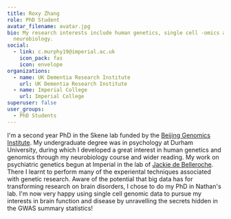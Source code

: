 ```yaml
---
title: Roxy Zhang
role: PhD Student
avatar_filename: avatar.jpg
bio: My research interests include human genetics, single cell -omics and
  neurobiology.
social:
  - link: c.murphy19@imperial.ac.uk
    icon_pack: fas
    icon: envelope
organizations:
  - name: UK Dementia Research Institute
    url: UK Dementia Research Institute
  - name: Imperial College
    url: Imperial College
superuser: false
user_groups:
  - PhD Students
---
```


I'm a second year PhD in the Skene lab funded by the [Beijing Genomics Institute](http://www.bgi.com). My undergraduate degree was in psychology at Durham University, during which I developed a great interest in human genetics and genomics through my neurobiology course and wider reading. My work on psychiatric genetics begun at Imperial in the lab of [Jackie de Belleroche](https://www.imperial.ac.uk/news/193071/obituary-professor-jackie-belleroche-phd-ds/). There I learnt to perform many of the experiental techniques associated with genetic research. Aware of the potential that big data has for transforming research on brain disorders, I chose to do my PhD in Nathan's lab. I'm now very happy using single cell genomic data to pursue my interests in brain function and disease by unravelling the secrets hidden in the GWAS summary statistics!
